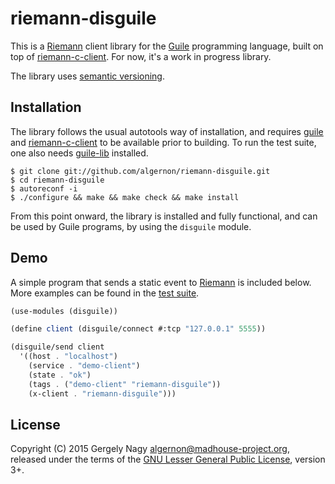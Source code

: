 riemann-disguile
================

This is a [Riemann][riemann] client library for the [Guile][guile]
programming language, built on top of [riemann-c-client][rcc]. For
now, it's a work in progress library.

 [riemann]: http://riemann.io/
 [guile]: http://www.gnu.org/software/guile/
 [rcc]: https://github.com/algernon/riemann-c-client

The library uses [semantic versioning][semver].

 [semver]: http://semver.org/

Installation
------------

The library follows the usual autotools way of installation, and
requires [guile][guile] and [riemann-c-client][rcc] to be available
prior to building. To run the test suite, one also needs
[guile-lib][guile-lib] installed.

 [guile-lib]: http://www.nongnu.org/guile-lib/

    $ git clone git://github.com/algernon/riemann-disguile.git
    $ cd riemann-disguile
    $ autoreconf -i
    $ ./configure && make && make check && make install

From this point onward, the library is installed and fully functional,
and can be used by Guile programs, by using the `disguile` module.

Demo
----

A simple program that sends a static event to [Riemann][riemann] is
included below. More examples can be found in the [test suite][tests].

 [tests]: https://github.com/algernon/riemoon/tree/master/tests

```scheme
(use-modules (disguile))

(define client (disguile/connect #:tcp "127.0.0.1" 5555))

(disguile/send client
  '((host . "localhost")
    (service . "demo-client")
    (state . "ok")
    (tags . ("demo-client" "riemann-disguile"))
    (x-client . "riemann-disguile")))
```

License
-------

Copyright (C) 2015 Gergely Nagy <algernon@madhouse-project.org>,
released under the terms of the
[GNU Lesser General Public License][lgpl], version 3+.

 [lgpl]: http://www.gnu.org/licenses/lgpl.html
